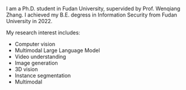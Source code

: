 I am a Ph.D. student in Fudan University, supervided by Prof. Wenqiang Zhang. I achieved my B.E. degress in Information Security from Fudan University in 2022.

My research interest includes:

- Computer vision
- Multimodal Large Language Model
- Video understanding
- Image generation
- 3D vision
- Instance segmentation
- Multimodal
